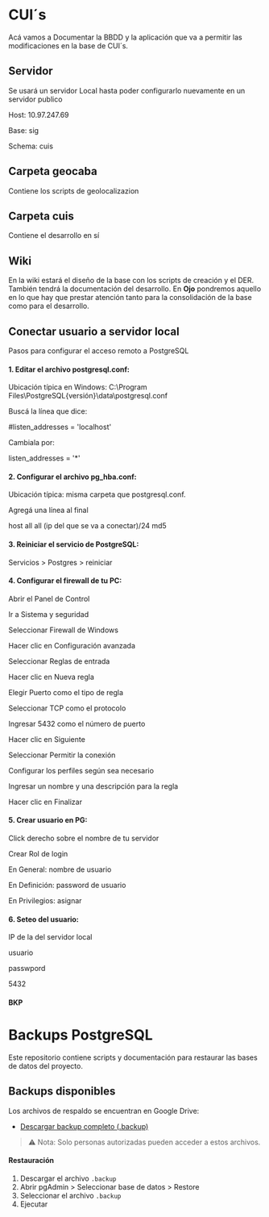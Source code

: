 # CUI´s

Acá vamos a Documentar la BBDD y la aplicación que va a permitir las modificaciones en la base de CUI´s. 

## Servidor
Se usará un servidor Local hasta poder configurarlo nuevamente en un servidor publico

Host: 10.97.247.69

Base: sig

Schema: cuis

## Carpeta geocaba

Contiene los scripts de geolocalizazion

## Carpeta cuis

Contiene el desarrollo en sí

## Wiki

En la wiki estará el diseño de la base con los scripts de creación y el DER. También tendrá la documentación del desarrollo. En **Ojo** pondremos aquello en lo que hay que prestar atención tanto para la consolidación de la base como para el desarrollo.

## Conectar usuario a servidor local
Pasos para configurar el acceso remoto a PostgreSQL

#### 1. Editar el archivo postgresql.conf:
Ubicación típica en Windows: C:\Program Files\PostgreSQL\{versión}\data\postgresql.conf

Buscá la línea que dice:

#listen_addresses = 'localhost'

Cambiala por:

listen_addresses = '*'

#### 2. Configurar el archivo pg_hba.conf:
Ubicación típica: misma carpeta que postgresql.conf.

Agregá una línea al final 

host    all    all    (ip del que se va a conectar)/24    md5

#### 3. Reiniciar el servicio de PostgreSQL:
Servicios > Postgres > reiniciar

#### 4. Configurar el firewall de tu PC:
Abrir el Panel de Control

Ir a Sistema y seguridad

Seleccionar Firewall de Windows

Hacer clic en Configuración avanzada

Seleccionar Reglas de entrada

Hacer clic en Nueva regla

Elegir Puerto como el tipo de regla

Seleccionar TCP como el protocolo

Ingresar 5432 como el número de puerto

Hacer clic en Siguiente

Seleccionar Permitir la conexión

Configurar los perfiles según sea necesario

Ingresar un nombre y una descripción para la regla

Hacer clic en Finalizar

#### 5. Crear usuario en PG:
Click derecho sobre el nombre de tu servidor

Crear Rol de login

En General: nombre de usuario

En Definición: password de usuario

En Privilegios: asignar

#### 6. Seteo del usuario:
IP de la  del servidor local

usuario

passwpord

5432

#### BKP

# Backups PostgreSQL

Este repositorio contiene scripts y documentación para restaurar las bases de datos del proyecto.

## Backups disponibles

Los archivos de respaldo se encuentran en Google Drive:

- <a href="https://drive.google.com/drive/folders/1sWr3I1TgtAHMXomZxwaIM5HqupFoR4Rb?usp=sharing" target="_blank">Descargar backup completo (.backup)</a>

> ⚠️ Nota: Solo personas autorizadas pueden acceder a estos archivos.

#### Restauración

1. Descargar el archivo `.backup`
2. Abrir pgAdmin > Seleccionar base de datos > Restore
3. Seleccionar el archivo `.backup`
4. Ejecutar


